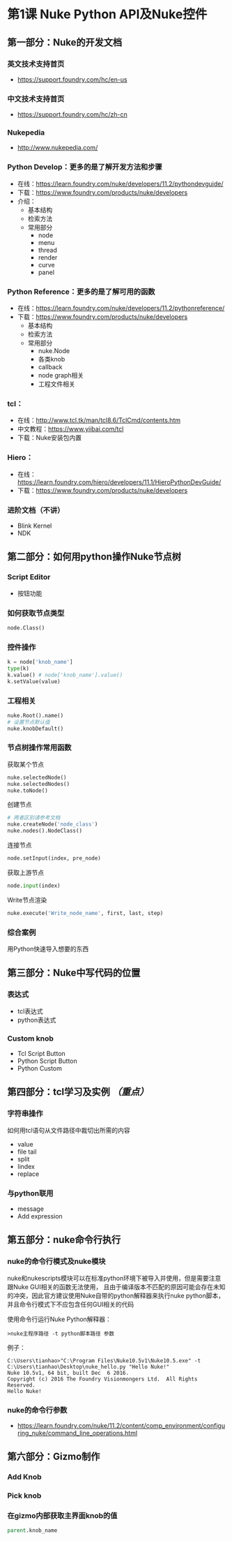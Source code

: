 # 第1课 Nuke Python API及Nuke控件

## 第一部分：Nuke的开发文档

### 英文技术支持首页
* https://support.foundry.com/hc/en-us

### 中文技术支持首页
* https://support.foundry.com/hc/zh-cn

### Nukepedia
* http://www.nukepedia.com/

### Python Develop：更多的是了解开发方法和步骤
* 在线：https://learn.foundry.com/nuke/developers/11.2/pythondevguide/
* 下载：https://www.foundry.com/products/nuke/developers
* 介绍：
  * 基本结构
  * 检索方法
  * 常用部分
    * node
    * menu
    * thread
    * render
    * curve
    * panel

### Python Reference：更多的是了解可用的函数
* 在线：https://learn.foundry.com/nuke/developers/11.2/pythonreference/
* 下载：https://www.foundry.com/products/nuke/developers
  * 基本结构
  * 检索方法
  * 常用部分
    * nuke.Node
    * 各类knob
    * callback
    * node graph相关
    * 工程文件相关

### tcl：
* 在线：http://www.tcl.tk/man/tcl8.6/TclCmd/contents.htm
* 中文教程：https://www.yiibai.com/tcl
* 下载：Nuke安装包内置

### Hiero：
* 在线：https://learn.foundry.com/hiero/developers/11.1/HieroPythonDevGuide/
* 下载：https://www.foundry.com/products/nuke/developers

### 进阶文档（不讲）
* Blink Kernel
* NDK

## 第二部分：如何用python操作Nuke节点树

### Script Editor
* 按钮功能

### 如何获取节点类型
```python
node.Class()
```

### 控件操作
```python
k = node['knob_name']
type(k)
k.value() # node['knob_name'].value()
k.setValue(value)
```

### 工程相关
```python
nuke.Root().name()
# 设置节点默认值
nuke.knobDefault()
```

### 节点树操作常用函数

获取某个节点
```python
nuke.selectedNode()
nuke.selectedNodes()
nuke.toNode()
```

创建节点
```python
# 两者区别请参考文档
nuke.createNode('node_class') 
nuke.nodes().NodeClass()
```

连接节点
```python
node.setInput(index, pre_node)
```

获取上游节点
```python
node.input(index)
```

Write节点渲染
```python
nuke.execute('Write_node_name', first, last, step)
```

### 综合案例
用Python快速导入想要的东西

## 第三部分：Nuke中写代码的位置
### 表达式
* tcl表达式
* python表达式

### Custom knob
* Tcl Script Button
* Python Script Button
* Python Custom

## 第四部分：tcl学习及实例 *（重点）*
### 字符串操作
如何用tcl语句从文件路径中裁切出所需的内容
* value
* file tail
* split
* lindex
* replace

### 与python联用
* message
* Add expression

## 第五部分：nuke命令行执行

### nuke的命令行模式及nuke模块
nuke和nukescripts模块可以在标准python环境下被导入并使用，但是需要注意跟Nuke GUI相关的函数无法使用，
且由于编译版本不匹配的原因可能会存在未知的冲突，因此官方建议使用Nuke自带的python解释器来执行nuke python脚本，
并且命令行模式下不应包含任何GUI相关的代码

使用命令行运行Nuke Python解释器：
```shell
>nuke主程序路径 -t python脚本路径 参数
```
例子：
```shell
C:\Users\tianhao>"C:\Program Files\Nuke10.5v1\Nuke10.5.exe" -t C:\Users\tianhao\Desktop\nuke_hello.py "Hello Nuke!"
Nuke 10.5v1, 64 bit, built Dec  6 2016.
Copyright (c) 2016 The Foundry Visionmongers Ltd.  All Rights Reserved.
Hello Nuke!
```

### nuke的命令行参数
* https://learn.foundry.com/nuke/11.2/content/comp_environment/configuring_nuke/command_line_operations.html

## 第六部分：Gizmo制作

### Add Knob
### Pick knob
### 在gizmo内部获取主界面knob的值
```tcl
parent.knob_name
```